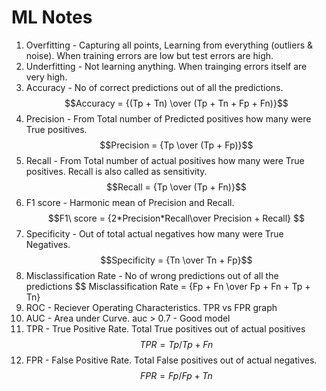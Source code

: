 # ML Notes
1. Overfitting - Capturing all points, Learning from everything (outliers & noise). When training errors are low but test errors are high.
2. Underfitting - Not learning anything. When trainging errors itself are very high.
3. Accuracy - No of correct predictions out of all the predictions.
    $$Accuracy = {(Tp + Tn) \over (Tp + Tn + Fp + Fn)}$$
4. Precision - From Total number of Predicted positives how many were True positives.
    $$Precision = {Tp \over (Tp + Fp)}$$
5. Recall - From Total number of actual positives how many were True positives. Recall is also called as sensitivity.
    $$Recall = {Tp \over (Tp + Fn)}$$
6. F1 score - Harmonic mean of Precision and Recall.
    $$F1\ score = {2*Precision*Recall\over Precision + Recall} $$
7. Specificity - Out of total actual negatives how many were True Negatives.
    $$Specificity = {Tn \over Tn + Fp}$$
8. Misclassification Rate - No of wrong predictions out of all the predictions
    $$ Misclassification Rate = {Fp + Fn \over Fp + Fn + Tp + Tn}
9. ROC - Reciever Operating Characteristics. TPR vs FPR graph
10. AUC - Area under Curve. auc > 0.7 - Good model
11. TPR - True Positive Rate. Total True positives out of actual positives
        $$ TPR = {Tp/Tp + Fn}$$
12. FPR - False Positive Rate. Total False positives out of actual negatives.
        $$ FPR = {Fp/ Fp + Tn} $$
